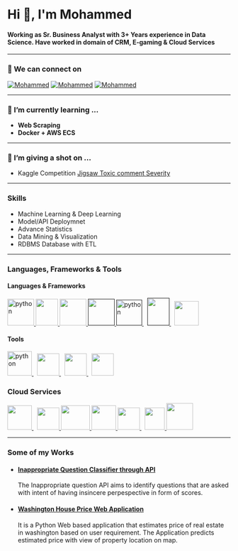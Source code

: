 
<h1 align="left">Hi 👋, I'm Mohammed</h1>
<h4 align="left">Working as Sr. Business Analyst with 3+ Years experience in Data Science. Have worked in domain of CRM, E-gaming & Cloud Services</h4>

________________________________________________________________________________________________________________________________________________
### 👀 We can connect on <br/>
[![Mohammed](https://img.shields.io/badge/Linkedin-blue?style=flat&logo=Linkedin&labelColor=blue)](https://www.linkedin.com/in/mohammed-taher-13934a51/)
[![Mohammed](https://img.shields.io/badge/Gmail-white?style=flat&logo=gmail&labelColor=white)](mailto:md786.52@gmail.com)
[![Mohammed](https://img.shields.io/badge/Instagram-white?style=flat&logo=Instagram&labelColor=white)](https://www.instagram.com/mdboy93/)
________________________________________________________________________________________________________________________________________________
### 🌱 I’m currently learning ...

- **Web Scraping**
- **Docker + AWS ECS**
________________________________________________________________________________________________________________________________________________
### 🚀 I’m giving a shot on ...
- Kaggle Competition [Jigsaw Toxic comment Severity](https://www.kaggle.com/c/jigsaw-toxic-severity-rating)

________________________________________________________________________________________________________________________________________________
### **Skills**
- Machine Learning & Deep Learning
- Model/API Deploymnet
- Advance Statistics
- Data Mining & Visualization
- RDBMS Database with ETL

________________________________________________________________________________________________________________________________________________
### **Languages, Frameworks & Tools**

#### **Languages & Frameworks**

<p align="left">
<a href="https://www.python.org/" target="_blank" title ="Python"> 
<img src="https://upload.wikimedia.org/wikipedia/commons/thumb/1/1f/Python_logo_01.svg/768px-Python_logo_01.svg.png" alt="python" width="60" height="60" /> </a>
<a href="https://www.mysql.com/" target="_blank" title ="SQL"> <img
            src="https://www.svgrepo.com/show/7344/sql-file-format-symbol.svg"
            alt="" width="50" height="60" /> </a>
<a href="https://www.rstudio.com/" target="_blank" title ="R"> <img
            src="https://www.r-project.org/logo/Rlogo.svg"
            alt="" width="60" height="60" /> </a>
<a href="" target="_blank" title ="HTML5"> <img
            src="https://upload.wikimedia.org/wikipedia/commons/thumb/6/61/HTML5_logo_and_wordmark.svg/512px-HTML5_logo_and_wordmark.svg.png"
            alt="" width="60" height="60" /> </a>

<a href="" target="_blank" title ="TensorFlow"> 
<img src="https://upload.wikimedia.org/wikipedia/commons/thumb/2/2d/Tensorflow_logo.svg/1200px-Tensorflow_logo.svg.png" alt="python" width="58" height="58" /> </a>&nbsp;
<a href="" target="_blank" title ="Flask"> <img
            src="https://www.probytes.net/wp-content/uploads/2018/10/flask-logo-png-transparent.png"
            alt="" width="50" height="62" /> </a>&nbsp;
<a href="https://getbootstrap.com/" target="_blank" title ="BootStrap"> <img
            src="https://brandslogos.com/wp-content/uploads/thumbs/bootstrap-logo-vector.svg"
            alt="" width="55" height="55" /> </a>
</p>

#### Tools
<p align="left">
<a href="https://www.snowflake.com/" target="_blank" title ="SnowFlake"> 
<img src="https://assets.website-files.com/5d1126db676120bb4fe43762/5ef3adf1e3e973b45f16d1e7_snowflake.png" alt="python" width="55" height="55" /> </a>&nbsp;
<a href="https://visualstudio.microsoft.com/" target="_blank" title ="VS Studio"> <img
            src="https://seeklogo.com/images/V/visual-studio-logo-14F95CF819-seeklogo.com.png"
            alt="" width="50" height="50" /> </a>&nbsp;
<a href="https://powerbi.microsoft.com/en-us/" target="_blank" title ="Power BI"> <img
            src="https://upload.wikimedia.org/wikipedia/commons/thumb/c/c9/Power_bi_logo_black.svg/1200px-Power_bi_logo_black.svg.png"
            alt="" width="50" height="50" /> </a>&nbsp;
<a href="https://www.office.com/" target="_blank" title ="MS Office"> <img
            src="https://upload.wikimedia.org/wikipedia/commons/6/65/Microsoft_Office_logo_%282013%E2%80%932019%29.png"
            alt="" width="50" height="50" /> </a>
</p>

### **Cloud Services**
<p align="left">
<a href="https://aws.amazon.com/lambda/" target="_blank" title ="AWS Lambda"> 
<img src="https://images.squarespace-cdn.com/content/v1/51814c87e4b0c1fda9c1fc50/1528473310893-RH0HG7R5C0QURMFQJBSU/600px-AWS_Lambda_logo.svg.png" width="55" height="55" /> </a>&nbsp;
<a href="https://aws.amazon.com/ec2/" target="_blank" title ="AWS EC2"> <img
            src="https://cdn.worldvectorlogo.com/logos/aws-ec2.svg"
            alt="" width="50" height="50" /> </a>
<a href="https://aws.amazon.com/sagemaker/" target="_blank" title ="AWS Sagemaker"> <img
            src="https://www.omni-academy.com/wp-content/uploads/2020/03/Amazon-SageMaker-icon-dark-png.e203fb1adf7486fc9e9de4ae84745d032703e65e.png"
            alt="" width="65" height="55" /> </a>
<a href="https://aws.amazon.com/s3/" target="_blank" title ="AWS S3"> <img
            src="https://cdn2.iconfinder.com/data/icons/amazon-aws-stencils/100/Storage__Content_Delivery_Amazon_S3-512.png"
            alt="" width="55" height="55"/> </a>
<a href="https://aws.amazon.com/api-gateway/" target="_blank" title ="AWS API Gateway"> <img
            src="https://oddblogger.com/wp-content/uploads/2019/08/Amazon-API-Gateway@4x.png"
            alt="" width="50" height="50" /> </a>&nbsp;
<a href="https://aws.amazon.com/efs/" target="_blank" title ="AWS EFS"> <img
            src="https://noname.work/wp-content/uploads/2018/07/AWS_EFS.png"
            alt="" width="45" height="50" /> </a>
<a href="https://aws.amazon.com/redshift/" target="_blank" title ="AWS Redshift"> <img
            src="https://cdn2.iconfinder.com/data/icons/amazon-aws-stencils/100/Database_copy_Amazon_RedShift-512.png"
            alt="" width="60" height="60" /> </a>
</p>



________________________________________________________________________________________________________________________________________________
### **Some of my Works**

- #### [Inappropriate Question Classifier through API](https://github.com/DSPOWER93/quora-insincere)
  The Inappropriate question API aims to identify questions that are asked with intent of having insincere perpespective in form of scores.
- #### [Washington House Price Web Application](https://github.com/DSPOWER93/Washington-house-price)
  It is a Python Web based application that estimates price of real estate in washington based on user requirement. The Application predicts estimated price with view of property location on map. 
  
<!---
DSPOWER93/DSPOWER93 is a ✨ special ✨ repository because its `README.md` (this file) appears on your GitHub profile.
You can click the Preview link to take a look at your changes.
--->
